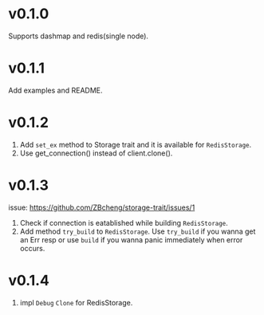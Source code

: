 # v0.1.0
Supports dashmap and redis(single node).
# v0.1.1
Add examples and README.
# v0.1.2
1. Add `set_ex` method to Storage trait and it is available for `RedisStorage`.
2. Use get_connection() instead of client.clone().

# v0.1.3
issue: https://github.com/ZBcheng/storage-trait/issues/1
1. Check if connection is eatablished while building `RedisStorage`.
2. Add method `try_build` to `RedisStorage`. Use `try_build` if you wanna get an Err resp or use `build` if you wanna panic immediately when error occurs.

# v0.1.4
1. impl `Debug` `Clone` for RedisStorage.